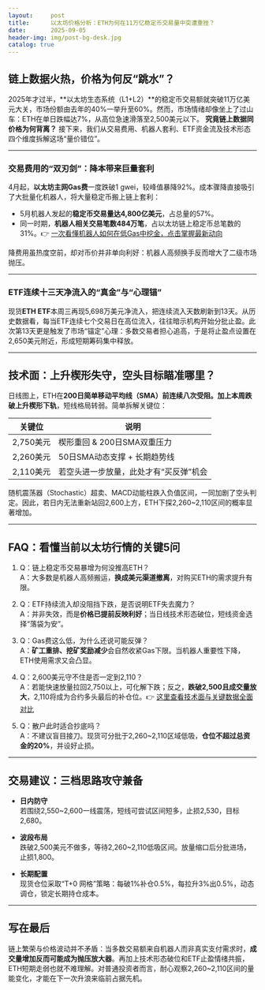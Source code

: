 ```yaml
---
layout:     post
title:      以太坊价格分析：ETH为何在11万亿稳定币交易量中突遭重挫？
date:       2025-09-05
header-img: img/post-bg-desk.jpg
catalog: true
---
```


## 链上数据火热，价格为何反“跳水”？
2025年才过半，**以太坊生态系统（L1+L2）**的稳定币交易额就突破11万亿美元大关，市场份额由去年的40%一举升至60%。然而，市场情绪却像坐上了过山车：ETH在单日跌幅达7%，从高位急速滑落至2,500美元以下。 **究竟链上数据同价格为何背离？** 接下来，我们从交易费用、机器人套利、ETF资金流及技术形态四个维度拆解这场“量价错位”。

---

### 交易费用的“双刃剑”：降本带来巨量套利
4月起，**以太坊主网Gas费**一度跌破1 gwei，较峰值暴降92%。成本骤降直接吸引了大批量化机器人，将大量稳定币搬上链上套利：

- 5月机器人发起的**稳定币交易量达4,800亿美元**，占总量的57%。  
- 同一时期，**机器人相关交易笔数484万笔**，占以太坊链上稳定币总笔数的31%。👉 [一次看懂机器人如何在低Gas中挖金，点击掌握最新动向](https://okxdog.com/)

降费用虽热度空前，却对币价并非单向利好：机器人高频换手反而增大了二级市场抛压。

---

### ETF连续十三天净流入的“真金”与“心理锚”
现货**ETH ETF**本周三再现5,698万美元净流入，把连续流入天数刷新到13天。从历史数据看，每当ETF连续七个交易日在高位流入，往往暗示机构开始分批止盈。此次第13天更是触发了市场“锚定”心理：多数交易者担心追高，于是将止盈点设置在2,650美元附近，形成短期筹码集中释放。

---

## 技术面：上升楔形失守，空头目标瞄准哪里？
日线图上，ETH在**200日简单移动平均线（SMA）**前连续八次受阻。加上本周跌破**上升楔形下轨**，短线格局转弱。简单拆解关键位：

| 关键位        | 说明                           |
|---------------|--------------------------------|
| 2,750美元     | 楔形重回 & 200日SMA双重压力   |
| 2,260美元     | 50日SMA动态支撑 + 长期趋势线 |
| 2,110美元     | 若空头进一步放量，此处才有“买反弹”机会 |

随机震荡器（Stochastic）超卖、MACD动能柱跌入负值区间，一同加剧了空头判定。因此，若日内无法重新站回2,600上方，ETH下探2,260~2,110区间的概率显著增加。

---

## FAQ：看懂当前以太坊行情的关键5问

1. Q：链上稳定币交易暴增为何没推高ETH？  
   A：大多数是机器人高频搬运，**换成美元渠道撤离**，对购买ETH的需求提升有限。

2. Q：ETF持续流入却没阻挡下跌，是否说明ETF失去魔力？  
   A：并非失效，而是**价格已提前反映利好**；当日线技术形态破位，短线资金选择“落袋为安”。

3. Q：Gas费这么低，为什么还说可能反弹？  
   A：**矿工重排、挖矿奖励减少**会自然收紧Gas下限。当机器人重要性下降，ETH使用需求又会凸显。

4. Q：2,600美元守不住是否一定到2,110？  
   A：若能快速放量拉回2,750以上，可化解下跌；反之，**跌破2,500且成交量放大**，2,110将成为合约多头最后的补仓位。👉 [这里查看技术面与关键数据全面对比](https://okxdog.com/)

5. Q：散户此时适合抄底吗？  
   A：不建议盲目接刀。现货可分批于2,260~2,110区域低吸，**仓位不超过总资金的20%**，并设好止损。

---

## 交易建议：三档思路攻守兼备

- **日内防守**  
  若围绕2,550~2,600一线震荡，短线可尝试区间短多，止损2,530，目标2,680。  

- **波段布局**  
  跌破2,500美元不做多，等待2,260~2,110低吸区间。放量缩口后分批进场，止损1,800。  

- **长期配置**  
  现货仓位采取“T+0 网格”策略：每破1%补仓0.5%，每拉升3%出0.5%，动态调仓，锁定长期持仓成本。

---

## 写在最后
链上繁荣与价格波动并不矛盾：当多数交易额来自机器人而非真实支付需求时，**成交量增加反而可能成为抛压放大器**。再加上技术形态破位和ETF止盈情绪共振，ETH短期走弱也就不难理解。对普通投资者而言，耐心观察2,260~2,110区间的量能变化，才能在下一次升浪来临前占据先机。